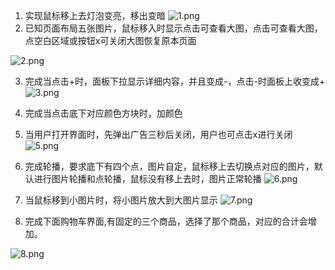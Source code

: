 1.	实现鼠标移上去灯泡变亮，移出变暗
  ![1.png](https://upload-images.jianshu.io/upload_images/5451635-911fa830c9e26780.png)
2.	已知页面布局五张图片，鼠标移入时显示点击可查看大图，点击可查看大图，点空白区域或按钮x可关闭大图恢复原本页面
 
![2.png](https://upload-images.jianshu.io/upload_images/5451635-765243ac56c2b56a.png)



3.	完成当点击+时，面板下拉显示详细内容，并且变成-，点击-时面板上收变成+
![3.png](https://upload-images.jianshu.io/upload_images/5451635-9664ac2d550d2200.png)
4.	完成当点击底下对应颜色方块时，加颜色 
 
5.	当用户打开界面时，先弹出广告三秒后关闭，用户也可点击x进行关闭
 ![5.png](https://upload-images.jianshu.io/upload_images/5451635-316969dd5e5402bf.png)

6.	完成轮播，要求底下有四个点，图片自定，鼠标移上去切换点对应的图片，默认进行图片轮播和点轮播，鼠标没有移上去时，图片正常轮播
 ![6.png](https://upload-images.jianshu.io/upload_images/5451635-86a3240f8e432000.png)
7.	当鼠标移到小图片时，将小图片放大到大图片显示
![7.png](https://upload-images.jianshu.io/upload_images/5451635-c40be9d7c22a9275.png)
8.	完成下面购物车界面,有固定的三个商品，选择了那个商品，对应的合计会增加。
 
![8.png](https://upload-images.jianshu.io/upload_images/5451635-f12e00ab8db486f7.png)